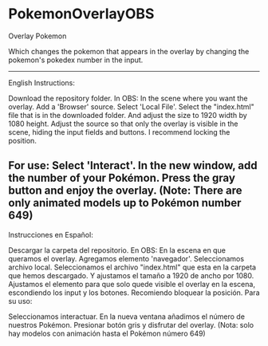 # PokemonOverlayOBS
Overlay Pokemon

Which changes the pokemon that appears in the overlay by changing the pokemon's pokedex number in the input.

---------------------------------------------------------------------------------------------------------------------------------------------------------------------------------------------------------------------------------------------------------------------------
English Instructions:

Download the repository folder.
In OBS:
In the scene where you want the overlay.
Add a 'Browser' source. Select 'Local File'. Select the "index.html" file that is in the downloaded folder. And adjust the size to 1920 width by 1080 height.
Adjust the source so that only the overlay is visible in the scene, hiding the input fields and buttons.
I recommend locking the position.

For use:
Select 'Interact'.
In the new window, add the number of your Pokémon.
Press the gray button and enjoy the overlay.
(Note: There are only animated models up to Pokémon number 649)
---------------------------------------------------------------------------------------------------------------------------------------------------------------------------------------------------------------------------------------------------------------------------
Instrucciones en Español:

Descargar la carpeta del repositorio.
En OBS:
En la escena en que queramos el overlay.
Agregamos elemento 'navegador'. Seleccionamos archivo local. Seleccionamos el archivo "index.html" que esta en la carpeta que hemos descargado. Y ajustamos el tamaño a 1920 de ancho por 1080.
Ajustamos el elemento para que solo quede visible el overlay en la escena, escondiendo los input y los botones.
Recomiendo bloquear la posición.
Para su uso:

Seleccionamos interactuar.
En la nueva ventana añadimos el número de nuestros Pokémon.
Presionar botón gris y disfrutar del overlay.
(Nota: solo hay modelos con animación hasta el Pokémon número 649)
